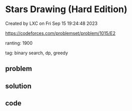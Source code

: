 # Stars Drawing (Hard Edition)

Created by LXC on Fri Sep 15 19:24:48 2023

https://codeforces.com/problemset/problem/1015/E2

ranting: 1900

tag: binary search, dp, greedy

## problem



## solution



## code

``` cpp

```

